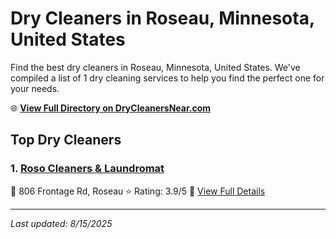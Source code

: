 # Dry Cleaners in Roseau, Minnesota, United States

Find the best dry cleaners in Roseau, Minnesota, United States. We've compiled a list of 1 dry cleaning services to help you find the perfect one for your needs.

🌐 **[View Full Directory on DryCleanersNear.com](https://drycleanersnear.com/city/US/Minnesota/Roseau)**

## Top Dry Cleaners

### 1. [Roso Cleaners & Laundromat](https://drycleanersnear.com/dryCleaner/6882e5240559ff12261bf79e/roso-cleaners-laundromat)
📍 806 Frontage Rd, Roseau
⭐ Rating: 3.9/5
🔗 [View Full Details](https://drycleanersnear.com/dryCleaner/6882e5240559ff12261bf79e/roso-cleaners-laundromat)


---

*Last updated: 8/15/2025*
